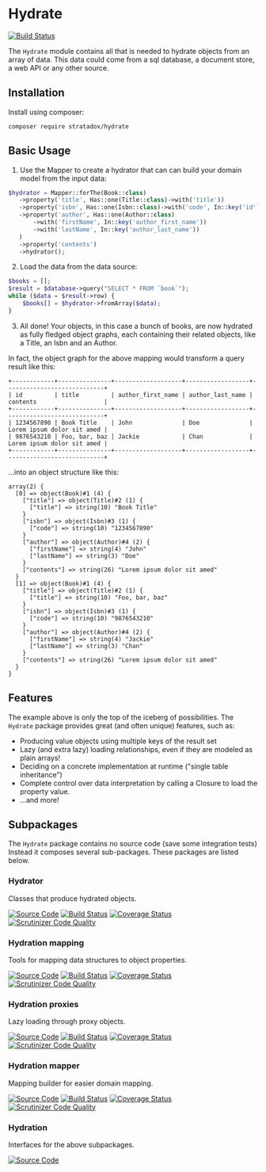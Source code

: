 # Hydrate

[![Build Status](https://travis-ci.org/Stratadox/Hydrate.svg?branch=master)](https://travis-ci.org/Stratadox/Hydrate)

The `Hydrate` module contains all that is needed to hydrate objects from an array
of data. This data could come from a sql database, a document store, a web API 
or any other source.

## Installation

Install using composer:

`composer require stratadox/hydrate`

## Basic Usage

1. Use the Mapper to create a hydrator that can can build your domain model from
the input data:

```php
$hydrator = Mapper::forThe(Book::class)
   ->property('title', Has::one(Title::class)->with('title'))
   ->property('isbn', Has::one(Isbn::class)->with('code', In::key('id'))
   ->property('author', Has::one(Author::class)
       ->with('firstName', In::key('author_first_name'))
       ->with('lastName', In::key('author_last_name'))
   )
   ->property('contents')
   ->hydrator();
```

2. Load the data from the data source:
```php
$books = [];
$result = $database->query("SELECT * FROM `book`");
while ($data = $result->row) {
    $books[] = $hydrator->fromArray($data);
}
```

3. All done! Your objects, in this case a bunch of books, are now hydrated as 
fully fledged object graphs, each containing their related objects, like a 
Title, an Isbn and an Author.

In fact, the object graph for the above mapping would transform a query result 
like this:
```
+------------+---------------+-------------------+------------------+----------------------------+
| id         | title         | author_first_name | author_last_name | contents                   |
+------------+---------------+-------------------+------------------+----------------------------+
| 1234567890 | Book Title    | John              | Doe              | Lorem ipsum dolor sit amed |
| 9876543210 | Foo, bar, baz | Jackie            | Chan             | Lorem ipsum dolor sit amed |
+------------+---------------+-------------------+------------------+----------------------------+
```

...into an object structure like this:

```
array(2) {
  [0] => object(Book)#1 (4) {
    ["title"] => object(Title)#2 (1) {
      ["title"] => string(10) "Book Title"
    }
    ["isbn"] => object(Isbn)#3 (1) {
      ["code"] => string(10) "1234567890"
    }
    ["author"] => object(Author)#4 (2) {
      ["firstName"] => string(4) "John"
      ["lastName"] => string(3) "Doe"
    }
    ["contents"] => string(26) "Lorem ipsum dolor sit amed"
  }
  [1] => object(Book)#1 (4) {
    ["title"] => object(Title)#2 (1) {
      ["title"] => string(10) "Foo, bar, baz"
    }
    ["isbn"] => object(Isbn)#3 (1) {
      ["code"] => string(10) "9876543210"
    }
    ["author"] => object(Author)#4 (2) {
      ["firstName"] => string(4) "Jackie"
      ["lastName"] => string(3) "Chan"
    }
    ["contents"] => string(26) "Lorem ipsum dolor sit amed"
  }
}

```

## Features

The example above is only the top of the iceberg of possibilities. The `Hydrate` 
package provides great (and often unique) features, such as:
* Producing value objects using multiple keys of the result set
* Lazy (and extra lazy) loading relationships, even if they are modeled as plain 
arrays!
* Deciding on a concrete implementation at runtime ("single table inheritance")
* Complete control over data interpretation by calling a Closure to load the 
property value.
* ...and more!

## Subpackages
The `Hydrate` package contains no source code (save some integration tests)
Instead it composes several sub-packages. These packages are listed below.

### Hydrator
Classes that produce hydrated objects.

[![Source Code](https://img.shields.io/badge/source-github-brightgreen.svg)](https://github.com/Stratadox/Hydrator)
[![Build Status](https://travis-ci.org/Stratadox/Hydrator.svg?branch=master)](https://travis-ci.org/Stratadox/Hydrator)
[![Coverage Status](https://coveralls.io/repos/github/Stratadox/Hydrator/badge.svg?branch=master)](https://coveralls.io/github/Stratadox/Hydrator?branch=master)
[![Scrutinizer Code Quality](https://scrutinizer-ci.com/g/Stratadox/Hydrator/badges/quality-score.png?b=master)](https://scrutinizer-ci.com/g/Stratadox/Hydrator/?branch=master)

### Hydration mapping
Tools for mapping data structures to object properties.

[![Source Code](https://img.shields.io/badge/source-github-brightgreen.svg)](https://github.com/Stratadox/HydrationMapping)
[![Build Status](https://travis-ci.org/Stratadox/HydrationMapping.svg?branch=master)](https://travis-ci.org/Stratadox/HydrationMapping)
[![Coverage Status](https://coveralls.io/repos/github/Stratadox/HydrationMapping/badge.svg?branch=master)](https://coveralls.io/github/Stratadox/HydrationMapping?branch=master)
[![Scrutinizer Code Quality](https://scrutinizer-ci.com/g/Stratadox/HydrationMapping/badges/quality-score.png?b=master)](https://scrutinizer-ci.com/g/Stratadox/HydrationMapping/?branch=master)

### Hydration proxies
Lazy loading through proxy objects.

[![Source Code](https://img.shields.io/badge/source-github-brightgreen.svg)](https://github.com/Stratadox/HydrationProxies)
[![Build Status](https://travis-ci.org/Stratadox/HydrationProxies.svg?branch=master)](https://travis-ci.org/Stratadox/HydrationProxies)
[![Coverage Status](https://coveralls.io/repos/github/Stratadox/HydrationProxies/badge.svg?branch=master)](https://coveralls.io/github/Stratadox/HydrationProxies?branch=master)
[![Scrutinizer Code Quality](https://scrutinizer-ci.com/g/Stratadox/HydrationProxies/badges/quality-score.png?b=master)](https://scrutinizer-ci.com/g/Stratadox/HydrationProxies/?branch=master)

### Hydration mapper
Mapping builder for easier domain mapping.

[![Source Code](https://img.shields.io/badge/source-github-brightgreen.svg)](https://github.com/Stratadox/HydrationMapper)
[![Build Status](https://travis-ci.org/Stratadox/HydrationMapper.svg?branch=master)](https://travis-ci.org/Stratadox/HydrationMapper)
[![Coverage Status](https://coveralls.io/repos/github/Stratadox/HydrationMapper/badge.svg?branch=master)](https://coveralls.io/github/Stratadox/HydrationMapper?branch=master)
[![Scrutinizer Code Quality](https://scrutinizer-ci.com/g/Stratadox/HydrationMapper/badges/quality-score.png?b=master)](https://scrutinizer-ci.com/g/Stratadox/HydrationMapper/?branch=master)

### Hydration 
Interfaces for the above subpackages.

[![Source Code](https://img.shields.io/badge/source-github-brightgreen.svg)](https://github.com/Stratadox/Hydration)
